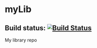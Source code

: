 myLib
=====

Build status: [![Build Status](https://api.travis-ci.org/zxcabs/node-lib.png)](https://api.travis-ci.org/zxcabs/node-lib)
-------------------------------------------------------------------------------------------------------------------------

My library repo
